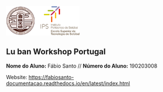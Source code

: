<img src="./project/docs/source/equipments/manuais/logos/Logo_Luban_IPS_2.png" width="200" />    

## Lu ban Workshop Portugal

<p>
  <strong>Nome do Aluno:</strong> Fábio Santo // <strong>Número do Aluno:</strong> 190203008
</p>

Website: https://fabiosanto-documentacao.readthedocs.io/en/latest/index.html
 

